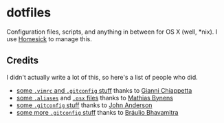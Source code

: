 dotfiles
========

Configuration files, scripts, and anything in between for OS X (well, \*nix). I use [Homesick](https://github.com/technicalpickles/homesick) to manage this.

## Credits
I didn't actually write a lot of this, so here's a list of people who did.

- [some `.vimrc` and `.gitconfig` stuff](https://github.com/gf3/dotfiles) thanks to [Gianni Chiappetta](https://github.com/gf3)
- [some `.aliases`](https://github.com/mathiasbynens/dotfiles/blob/master/.aliases) and [`.osx` files](https://github.com/mathiasbynens/dotfiles/blob/master/.osx) thanks to [Mathias Bynens](https://github.com/mathiasbynens)
- [some `.gitconfig` stuff](https://github.com/sontek/dotfiles/blob/master/_gitconfig) thanks to [John Anderson](https://github.com/sontek)
- [some more `.gitconfig` stuff](https://github.com/brauliobo/gitconfig/tree/master/configs) thanks to [Bráulio Bhavamitra](https://github.com/brauliobo)
